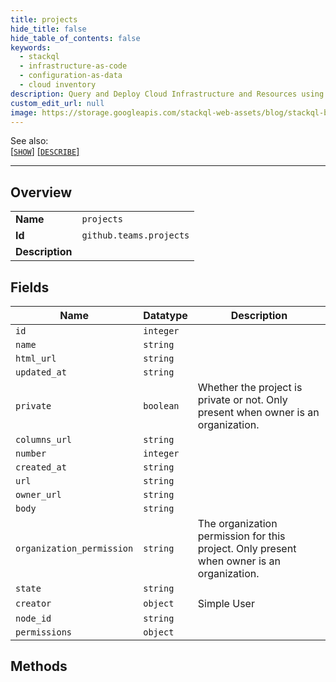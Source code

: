 ```yaml
---
title: projects
hide_title: false
hide_table_of_contents: false
keywords:
  - stackql
  - infrastructure-as-code
  - configuration-as-data
  - cloud inventory
description: Query and Deploy Cloud Infrastructure and Resources using SQL
custom_edit_url: null
image: https://storage.googleapis.com/stackql-web-assets/blog/stackql-blog-post-featured-image.png
---
```

  
    
See also:   
[[` SHOW `]](/docs/language-spec/show) [[` DESCRIBE `]](/docs/language-spec/describe)  
* * * 
## Overview
<table><tbody>
<tr><td><b>Name</b></td><td><code>projects</code></td></tr>
<tr><td><b>Id</b></td><td><code>github.teams.projects</code></td></tr>
<tr><td><b>Description</b></td><td></td></tr>
</tbody></table>

## Fields
| Name | Datatype | Description |
| ---- | -------- | ----------- |
| `id` | `integer` |  |
| `name` | `string` |  |
| `html_url` | `string` |  |
| `updated_at` | `string` |  |
| `private` | `boolean` | Whether the project is private or not. Only present when owner is an organization. |
| `columns_url` | `string` |  |
| `number` | `integer` |  |
| `created_at` | `string` |  |
| `url` | `string` |  |
| `owner_url` | `string` |  |
| `body` | `string` |  |
| `organization_permission` | `string` | The organization permission for this project. Only present when owner is an organization. |
| `state` | `string` |  |
| `creator` | `object` | Simple User |
| `node_id` | `string` |  |
| `permissions` | `object` |  |
## Methods
